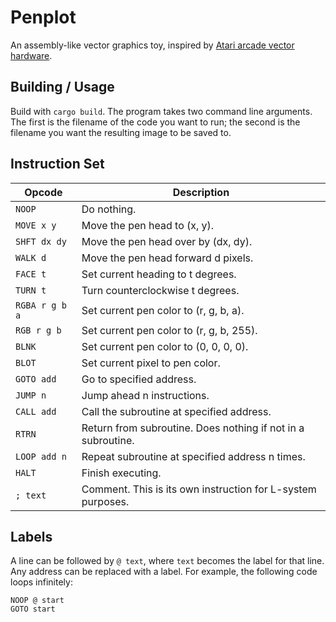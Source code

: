 # Penplot

An assembly-like vector graphics toy, inspired by [Atari arcade vector hardware](https://www.youtube.com/watch?v=smStEPSRKBs).

## Building / Usage

Build with `cargo build`. The program takes two command line arguments. The first is the
filename of the code you want to run; the second is the filename you want the resulting image to be
saved to.

## Instruction Set

| Opcode         | Description                                                  |
|----------------|--------------------------------------------------------------|
| `NOOP`         | Do nothing.                                                  |
| `MOVE x y`     | Move the pen head to (x, y).                                 |
| `SHFT dx dy`   | Move the pen head over by (dx, dy).                          |
| `WALK d`       | Move the pen head forward d pixels.                          |
| `FACE t`       | Set current heading to t degrees.                            |
| `TURN t`       | Turn counterclockwise t degrees.                             |
| `RGBA r g b a` | Set current pen color to (r, g, b, a).                       |
| `RGB r g b`   | Set current pen color to (r, g, b, 255).                      |
| `BLNK`         | Set current pen color to (0, 0, 0, 0).                       |
| `BLOT`         | Set current pixel to pen color.                              |
| `GOTO add`     | Go to specified address.                                     |
| `JUMP n`       | Jump ahead n instructions.                                   |
| `CALL add`     | Call the subroutine at specified address.                    |
| `RTRN`         | Return from subroutine. Does nothing if not in a subroutine. |
| `LOOP add n`   | Repeat subroutine at specified address n times.              |
| `HALT`         | Finish executing.                                            |
| `; text`       | Comment. This is its own instruction for L-system purposes.  |

## Labels

A line can be followed by `@ text`, where `text` becomes the label for that line. Any address can be
replaced with a label. For example, the following code loops infinitely:

```
NOOP @ start
GOTO start
```
